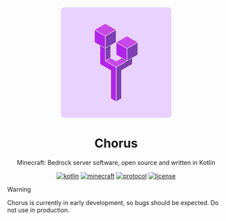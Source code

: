 <br />
<div align="center">

[![Chorus-OSS][chorus-oss_logo_url]][chorus-oss_url]

# Chorus

Minecraft: Bedrock server software, open source and written in Kotlin

[![kotlin][kotlin_badge_url]][kotlin_url]
[![minecraft][minecraft_badge_url]][minecraft_url]
[![protocol][protocol_badge_url]][protocol_url]
[![license][license_badge_url]][license_url]


</div>

> [!WARNING]
> Chorus is currently in early development, so bugs should be expected. Do not use in production.

[//]: # (## 🗺️ Roadmap)

[chorus-oss_logo_url]: .github/img/chorus-oss.256.png
[chorus-oss_url]: https://chorus-oss.org

[minecraft_badge_url]: https://img.shields.io/badge/minecraft-1.21.90-black?style=flat-square
[minecraft_url]: https://www.minecraft.net/en-us/article/minecraft-1-21-90-bedrock-changelog

[protocol_badge_url]: https://img.shields.io/badge/protocol-v818-white?style=flat-square
[protocol_url]: https://github.com/Mojang/bedrock-protocol-docs

[kotlin_badge_url]: https://img.shields.io/badge/kotlin-white?style=flat-square&logo=kotlin
[kotlin_url]: https://kotlinlang.org/

[license_badge_url]: https://img.shields.io/github/license/Chorus-OSS/Chorus?style=flat-square
[license_url]: LICENSE